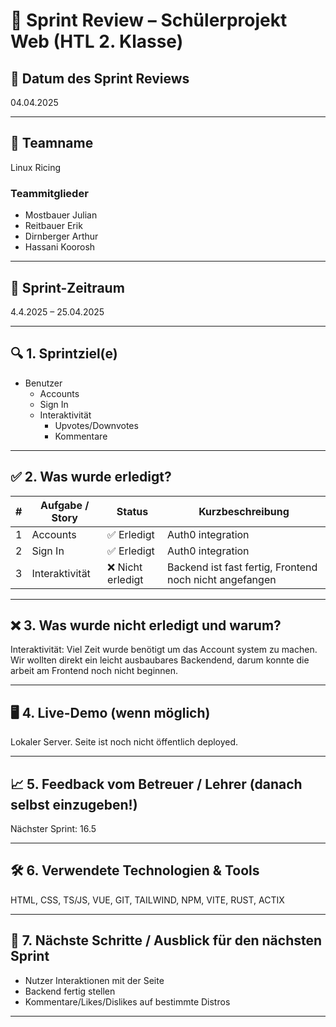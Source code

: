 # 🧾 Sprint Review – Schülerprojekt Web (HTL 2. Klasse)

## 📅 Datum des Sprint Reviews

04.04.2025

---

## 👥 Teamname

Linux Ricing

### Teammitglieder

-   Mostbauer Julian
-   Reitbauer Erik
-   Dirnberger Arthur
-   Hassani Koorosh

---

## 📌 Sprint-Zeitraum

4.4.2025 – 25.04.2025

---

## 🔍 1. Sprintziel(e)

-   Benutzer
    -   Accounts
    -   Sign In
    -   Interaktivität
        -   Upvotes/Downvotes
        -   Kommentare

---

## ✅ 2. Was wurde erledigt?

| #   | Aufgabe / Story | Status            | Kurzbeschreibung                                        |
| --- | --------------- | ----------------- | ------------------------------------------------------- |
| 1   | Accounts        | ✅ Erledigt       | Auth0 integration                                       |
| 2   | Sign In         | ✅ Erledigt       | Auth0 integration                                       |
| 3   | Interaktivität  | ❌ Nicht erledigt | Backend ist fast fertig, Frontend noch nicht angefangen |

---

## ❌ 3. Was wurde nicht erledigt und warum?

Interaktivität:
Viel Zeit wurde benötigt um das Account system zu machen.
Wir wollten direkt ein leicht ausbaubares Backendend, darum konnte die arbeit am Frontend noch nicht beginnen.

---

## 🖥️ 4. Live-Demo (wenn möglich)

Lokaler Server. Seite ist noch nicht öffentlich deployed.

---

## 📈 5. Feedback vom Betreuer / Lehrer (danach selbst einzugeben!)

Nächster Sprint: 16.5

---

## 🛠️ 6. Verwendete Technologien & Tools

HTML, CSS, TS/JS, VUE, GIT, TAILWIND, NPM, VITE, RUST, ACTIX

---

## 📅 7. Nächste Schritte / Ausblick für den nächsten Sprint

-   Nutzer Interaktionen mit der Seite
-   Backend fertig stellen
-   Kommentare/Likes/Dislikes auf bestimmte Distros

---
